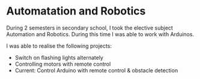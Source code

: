# Automatation and Robotics

During 2 semesters in secondary school, I took the elective subject Automation and Robotics. During this time I was able to work with Arduinos. 

I was able to realise the following projects:
- Switch on flashing lights alternately 
- Controlling motors with remote control
- Current: Control Arduino with remote control & obstacle detection